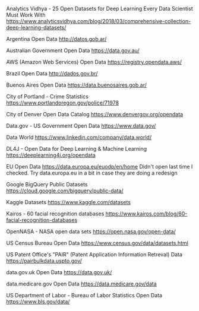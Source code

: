 Analytics Vidhya - 25 Open Datasets for Deep Learning Every Data Scientist Must Work With
https://www.analyticsvidhya.com/blog/2018/03/comprehensive-collection-deep-learning-datasets/

Argentina Open Data
http://datos.gob.ar/

Australian Government Open Data
https://data.gov.au/

AWS (Amazon Web Services) Open Data
https://registry.opendata.aws/

Brazil Open Data
http://dados.gov.br/

Buenos Aires Open Data
https://data.buenosaires.gob.ar/

City of Portland - Crime Statistics
https://www.portlandoregon.gov/police/71978

City of Denver Open Data Catalog
https://www.denvergov.org/opendata

Data.gov - US Government Open Data
https://www.data.gov/

Data World
https://www.linkedin.com/company/data.world/

DL4J - Open Data for Deep Learning & Machine Learning
https://deeplearning4j.org/opendata

EU Open Data
https://data.europa.eu/euodp/en/home
Didn't open last time I checked. Try data.europa.eu in a bit in case they are doing a redesign

Google BigQuery Public Datasets
https://cloud.google.com/bigquery/public-data/

Kaggle Datasets
https://www.kaggle.com/datasets

Kairos - 60 facial recognition databases
https://www.kairos.com/blog/60-facial-recognition-databases

OpenNASA - NASA open data sets
https://open.nasa.gov/open-data/

US Census Bureau Open Data
https://www.census.gov/data/datasets.html

US Patent Office's "PAIR" (Patent Application Information Retreval) Data
https://pairbulkdata.uspto.gov/

data.gov.uk Open Data
https://data.gov.uk/

data.medicare.gov Open Data
https://data.medicare.gov/data

US Department of Labor - Bureau of Labor Statistics Open Data
https://www.bls.gov/data/